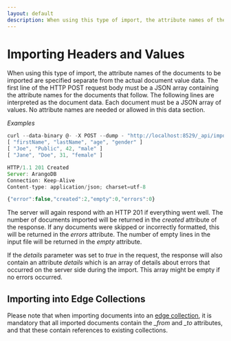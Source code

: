 ```yaml
---
layout: default
description: When using this type of import, the attribute names of the documents to beimported are specified separate from the actual document value data
---
```

Importing Headers and Values
============================

When using this type of import, the attribute names of the documents to be
imported are specified separate from the actual document value data.  The first
line of the HTTP POST request body must be a JSON array containing the attribute
names for the documents that follow.  The following lines are interpreted as the
document data. Each document must be a JSON array of values. No attribute names
are needed or allowed in this data section.

*Examples*

```js
curl --data-binary @- -X POST --dump - "http://localhost:8529/_api/import?collection=test"
[ "firstName", "lastName", "age", "gender" ]
[ "Joe", "Public", 42, "male" ]
[ "Jane", "Doe", 31, "female" ]

HTTP/1.1 201 Created
Server: ArangoDB
Connection: Keep-Alive
Content-type: application/json; charset=utf-8

{"error":false,"created":2,"empty":0,"errors":0}
```

The server will again respond with an HTTP 201 if everything went well. The
number of documents imported will be returned in the *created* attribute of the
response. If any documents were skipped or incorrectly formatted, this will be
returned in the *errors* attribute. The number of empty lines in the input file
will be returned in the *empty* attribute.

If the *details* parameter was set to *true* in the request, the response will 
also contain an attribute *details* which is an array of details about errors that
occurred on the server side during the import. This array might be empty if no
errors occurred.

Importing into Edge Collections
-------------------------------

Please note that when importing documents into an
[edge collection](../manual/appendix-glossary.html#edge-collection), 
it is mandatory that all imported documents contain the *_from* and *_to* attributes,
and that these contain references to existing collections.
